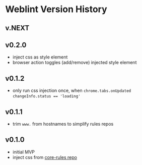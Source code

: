 # Weblint Version History

## v.NEXT

## v0.2.0

- inject css as style element
- browser action toggles (add/remove) injected style element

## v0.1.2

- only run css injection once, when `chrome.tabs.onUpdated` `changeInfo.status == 'loading'`

## v0.1.1

- trim `www.` from hostnames to simplify rules repos

## v0.1.0

- initial MVP
- inject css from [core-rules repo](core-rules-repo-link)

[core-rules-repo-link]: https://github.com/weblintio/core-rules

